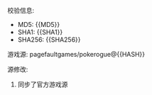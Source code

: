 校验信息:
- MD5: {{MD5}}
- SHA1: {{SHA1}}
- SHA256: {{SHA256}}


游戏源: pagefaultgames/pokerogue@{{HASH}}


源修改:
1. 同步了官方游戏源